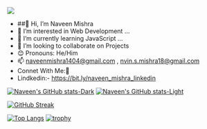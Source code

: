 <img src="[YOUR_VERCEL_PROJECT_DOMAIN]/user?username=naveenmishra14" />

- ##👋 Hi, I’m Naveen Mishra
- 👀 I’m interested in Web Development ...
- 🌱 I’m currently learning JavaScript ...
- 💞️ I’m looking to collaborate on Projects
- 😊 Pronouns: He/Him
- 📫 naveenmishra1404@gmail.com , nvin.s.mishra18@gmail.com
- Connet With Me:🤝
- Lindkedin:- https://bit.ly/naveen_mishra_linkedin
<!---
nvineng14/nvineng14 is a ✨ special ✨ repository because its `README.md` (this file) appears on your GitHub profile.
You can click the Preview link to take a look at your changes.
--->

[![Naveen's GitHub stats-Dark](https://github-readme-stats.vercel.app/api?username=mishra-naveen-dev&show_icons=true&theme=radical#gh-dark-mode-only)](https://github.com/mishra-naveen-dev/github-readme-stats#gh-dark-mode-only)
[![Naveen's GitHub stats-Light](https://github-readme-stats.vercel.app/api?username=mishra-naveen-dev&show_icons=true&theme=radical#gh-light-mode-only)](https://github.com/mishra-naveen-dev/github-readme-stats#gh-light-mode-only)

[![GitHub Streak](https://github-readme-streak-stats.herokuapp.com?user=mishra-naveen-dev&theme=radical&hide_border=true)](https://git.io/streak-stats)

[![Top Langs](https://github-readme-stats.vercel.app/api/top-langs/?username=mishra-naveen-dev&layout=pie)](https://github.com/mishra-naveen-dev/github-readme-stats)
[![trophy](https://github-profile-trophy.vercel.app/?username=mishra-naveen-dev&theme=onedark)](https://github.com/ryo-ma/github-profile-trophy)
